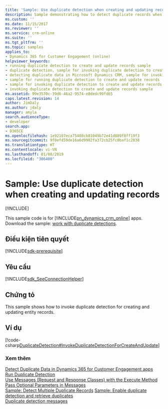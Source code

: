 ```yaml
---
title: 'Sample: Use duplicate detection when creating and updating records (Developer Guide for Dynamics 365 for Customer Engagement) | MicrosoftDocs'
description: Sample demonstrating how to detect duplicate records when when creating and updating entity records.
ms.custom: ''
ms.date: 11/15/2017
ms.reviewer: ''
ms.service: crm-online
ms.suite: ''
ms.tgt_pltfrm: ''
ms.topic: samples
applies_to:
- Dynamics 365 for Customer Engagement (online)
helpviewer_keywords:
- running duplicate detection to create and update records sample
- duplicate detection, sample for invoking duplicate detection to create and update records
- detecting duplicate data in Microsoft Dynamics CRM, sample for invoking duplicate detection to create and update records
- sample for running duplicate detection to create and update records
- sample for invoking duplicate detection to create and update records
- invoking duplicate detection to create and update records sample
ms.assetid: 99e3570c-39d6-46a2-9574-e8dedc99fd65
caps.latest.revision: 14
author: JimDaly
ms.author: jdaly
manager: amyla
search.audienceType:
- developer
search.app:
- D365CE
ms.openlocfilehash: 1e92107eca75408cb81049b72e41d889f8ff19f3
ms.sourcegitcommit: 9f0efd59de16a6d9902fa372cb25fc0baf1c2838
ms.translationtype: HT
ms.contentlocale: vi-VN
ms.lasthandoff: 01/08/2019
ms.locfileid: "386400"
---
```

# <a name="sample-use-duplicate-detection-when-creating-and-updating-records"></a>Sample: Use duplicate detection when creating and updating records

[!INCLUDE[](../../includes/cc_applies_to_update_9_0_0.md)]

This sample code is for [!INCLUDE[pn_dynamics_crm_online](../../includes/pn-dynamics-crm-online.md)] apps. Download the sample: [work with duplicate detections](https://code.msdn.microsoft.com/Work-with-duplicate-9c7d6f59).

## <a name="prerequisites"></a>Điều kiện tiên quyết
[!INCLUDE[sdk-prerequisite](../../includes/sdk-prerequisite.md)]
  
## <a name="requirements"></a>Yêu cầu  
[!INCLUDE[sdk_SeeConnectionHelper](../../includes/sdk-seeconnectionhelper.md)]
  
## <a name="demonstrates"></a>Chứng tỏ  
 This sample shows how to invoke duplicate detection for creating and updating entity records.  
  
## <a name="example"></a>Ví dụ  
 [!code-csharp[DuplicateDetection#InvokeDuplicateDetectionForCreateAndUpdate](../../snippets/csharp/CRMV8/duplicatedetection/cs/invokeduplicatedetectionforcreateandupdate.cs#invokeduplicatedetectionforcreateandupdate)]  
  
### <a name="see-also"></a>Xem thêm  
 [Detect Duplicate Data in Dynamics 365 for Customer Engagement apps](../detect-duplicate-data-for-developers.md)   
 [Run Duplicate Detection](../run-duplicate-detection.md)   
 [Use Messages (Request and Response Classes) with the Execute Method](use-messages-request-response-classes-execute-method.md)   
 [Pass Optional Parameters in Messages](use-messages-request-response-classes-execute-method.md#bkmk_optional_params)   
 [Sample: Detect Multiple Duplicate Records](sample-detect-multiple-duplicate-records.md) [Sample: Enable duplicate detection and retrieve duplicates](sample-enable-duplicate-detection-and-retrieve-duplicates.md)  
 [Duplicate detection messages](../duplicate-detection-messages.md)

